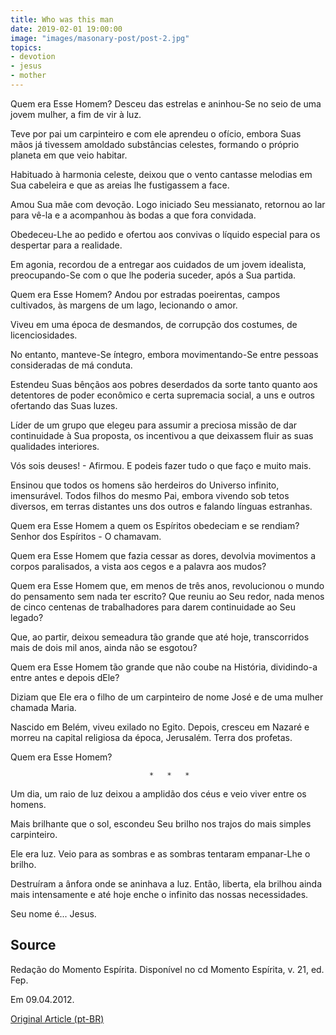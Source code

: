 ```yaml
---
title: Who was this man
date: 2019-02-01 19:00:00
image: "images/masonary-post/post-2.jpg"
topics: 
- devotion
- jesus
- mother
---
```


Quem era Esse Homem? Desceu das estrelas e aninhou-Se no seio de uma jovem
mulher, a fim de vir à luz.

Teve por pai um carpinteiro e com ele aprendeu o ofício, embora Suas mãos já
tivessem amoldado substâncias celestes, formando o próprio planeta em que veio
habitar.

Habituado à harmonia celeste, deixou que o vento cantasse melodias em Sua
cabeleira e que as areias lhe fustigassem a face.

Amou Sua mãe com devoção. Logo iniciado Seu messianato, retornou ao lar para
vê-la e a acompanhou às bodas a que fora convidada.

Obedeceu-Lhe ao pedido e ofertou aos convivas o líquido especial para os
despertar para a realidade.

Em agonia, recordou de a entregar aos cuidados de um jovem idealista,
preocupando-Se com o que lhe poderia suceder, após a Sua partida.

Quem era Esse Homem? Andou por estradas poeirentas, campos cultivados, às
margens de um lago, lecionando o amor.

Viveu em uma época de desmandos, de corrupção dos costumes, de licenciosidades.

No entanto, manteve-Se íntegro, embora movimentando-Se entre pessoas
consideradas de má conduta.

Estendeu Suas bênçãos aos pobres deserdados da sorte tanto quanto aos
detentores de poder econômico e certa supremacia social, a uns e outros
ofertando das Suas luzes.

Líder de um grupo que elegeu para assumir a preciosa missão de dar continuidade
à Sua proposta, os incentivou a que deixassem fluir as suas qualidades
interiores.

Vós sois deuses! - Afirmou. E podeis fazer tudo o que faço e muito mais.

Ensinou que todos os homens são herdeiros do Universo infinito, imensurável.
Todos filhos do mesmo Pai, embora vivendo sob tetos diversos, em terras
distantes uns dos outros e falando línguas estranhas.

Quem era Esse Homem a quem os Espíritos obedeciam e se rendiam? Senhor dos
Espíritos - O chamavam.

Quem era Esse Homem que fazia cessar as dores, devolvia movimentos a corpos
paralisados, a vista aos cegos e a palavra aos mudos?

Quem era Esse Homem que, em menos de três anos, revolucionou o mundo do
pensamento sem nada ter escrito? Que reuniu ao Seu redor, nada menos de cinco
centenas de trabalhadores para darem continuidade ao Seu legado?

Que, ao partir, deixou semeadura tão grande que até hoje, transcorridos mais de
dois mil anos, ainda não se esgotou?

Quem era Esse Homem tão grande que não coube na História, dividindo-a entre
antes e depois dEle?

Diziam que Ele era o filho de um carpinteiro de nome José e de uma mulher
chamada Maria.

Nascido em Belém, viveu exilado no Egito. Depois, cresceu em Nazaré e morreu na
capital religiosa da época, Jerusalém. Terra dos profetas.

Quem era Esse Homem?

                                   *   *   *

Um dia, um raio de luz deixou a amplidão dos céus e veio viver entre os homens.

Mais brilhante que o sol, escondeu Seu brilho nos trajos do mais simples
carpinteiro.

Ele era luz. Veio para as sombras e as sombras tentaram empanar-Lhe o brilho.

Destruíram a ânfora onde se aninhava a luz. Então, liberta, ela brilhou ainda
mais intensamente e até hoje enche o infinito das nossas necessidades.

Seu nome é... Jesus.

## Source
Redação do Momento Espírita.
Disponível no cd Momento Espírita, v. 21, ed. Fep.

Em 09.04.2012.

[Original Article (pt-BR)](http://momento.com.br/pt/ler_texto.php?id=3266)
